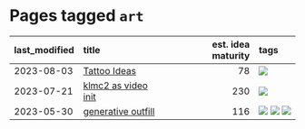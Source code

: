 # Pages tagged `art`

|last_modified|title|est. idea maturity|tags
|:---|:---|---:|:---|
|2023-08-03|[Tattoo Ideas](../ai_art_tattoo_inspo_board.md)|78|[![](https://img.shields.io/badge/tag-art-deeba9)](../tags/art.md)|
|2023-07-21|[klmc2 as video init](../klmc2_as_video_init.md)|230|[![](https://img.shields.io/badge/tag-art-deeba9)](../tags/art.md)|
|2023-05-30|[generative outfill](../generative_outfill.md)|116|[![](https://img.shields.io/badge/tag-art-deeba9)](../tags/art.md) [![](https://img.shields.io/badge/tag-notebook-6edb5)](../tags/notebook.md) [![](https://img.shields.io/badge/tag-tooling-ea1833)](../tags/tooling.md)|